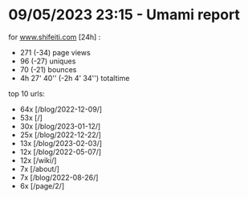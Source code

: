 # 09/05/2023 23:15 - Umami report
for www.shifeiti.com [24h] :

 - 271 (-34) page views
 - 96 (-27) uniques
 - 70 (-21) bounces
 - 4h 27' 40'' (-2h 4' 34'') totaltime


top 10 urls:
 - 64x [/blog/2022-12-09/]
 - 53x [/]
 - 30x [/blog/2023-01-12/]
 - 25x [/blog/2022-12-22/]
 - 13x [/blog/2023-02-03/]
 - 12x [/blog/2022-05-07/]
 - 12x [/wiki/]
 - 7x [/about/]
 - 7x [/blog/2022-08-26/]
 - 6x [/page/2/]


